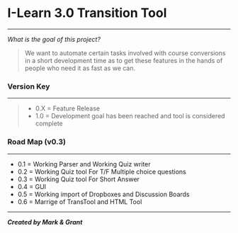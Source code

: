 # I-Learn 3.0 Transition Tool

***

 _What is the goal of this project?_
> We want to automate certain tasks involved with course conversions in a short development time as to get these features in the hands of people who need it as fast as we can. 

### Version Key

***

> - 0.X = Feature Release
> - 1.0 = Development goal has been reached and tool is considered complete

### Road Map (v0.3)

***

- 0.1 = Working Parser and Working Quiz writer
- 0.2 = Working Quiz tool For T/F Multiple choice questions
- 0.3 = Working Quiz tool For Short Answer
- 0.4 = GUI
- 0.5 = Working import of Dropboxes and Discussion Boards
- 0.6 = Marrige of TransTool and HTML Tool

***

**_Created by Mark & Grant_**
